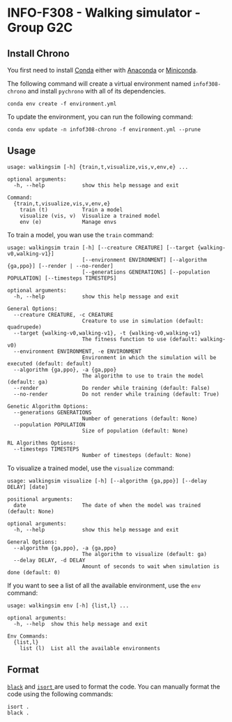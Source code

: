 # INFO-F308 - Walking simulator - Group G2C

## Install Chrono
 
You first need to install [Conda](https://docs.conda.io/en/main/index.html) either with [Anaconda](https://docs.anaconda.com/anaconda/install/index.html) or [Miniconda](https://docs.conda.io/en/main/miniconda.html).

The following command will create a virtual environment named `infof308-chrono` and install `pychrono` with all of its dependencies.

```shell
conda env create -f environment.yml
```

To update the environment, you can run the following command:

```shell
conda env update -n infof308-chrono -f environment.yml --prune
```

## Usage

```plaintext
usage: walkingsim [-h] {train,t,visualize,vis,v,env,e} ...

optional arguments:
  -h, --help            show this help message and exit

Command:
  {train,t,visualize,vis,v,env,e}
    train (t)           Train a model
    visualize (vis, v)  Visualize a trained model
    env (e)             Manage envs
```

To train a model, you wan use the `train` command:
```plaintext
usage: walkingsim train [-h] [--creature CREATURE] [--target {walking-v0,walking-v1}]
                        [--environment ENVIRONMENT] [--algorithm {ga,ppo}] [--render | --no-render]
                        [--generations GENERATIONS] [--population POPULATION] [--timesteps TIMESTEPS]

optional arguments:
  -h, --help            show this help message and exit

General Options:
  --creature CREATURE, -c CREATURE
                        Creature to use in simulation (default: quadrupede)
  --target {walking-v0,walking-v1}, -t {walking-v0,walking-v1}
                        The fitness function to use (default: walking-v0)
  --environment ENVIRONMENT, -e ENVIRONMENT
                        Environment in which the simulation will be executed (default: default)
  --algorithm {ga,ppo}, -a {ga,ppo}
                        The algorithm to use to train the model (default: ga)
  --render              Do render while training (default: False)
  --no-render           Do not render while training (default: True)

Genetic Algorithm Options:
  --generations GENERATIONS
                        Number of generations (default: None)
  --population POPULATION
                        Size of population (default: None)

RL Algorithms Options:
  --timesteps TIMESTEPS
                        Number of timesteps (default: None)
```

To visualize a trained model, use the `visualize` command:
```plaintext
usage: walkingsim visualize [-h] [--algorithm {ga,ppo}] [--delay DELAY] [date]

positional arguments:
  date                  The date of when the model was trained (default: None)

optional arguments:
  -h, --help            show this help message and exit

General Options:
  --algorithm {ga,ppo}, -a {ga,ppo}
                        The algorithm to visualize (default: ga)
  --delay DELAY, -d DELAY
                        Amount of seconds to wait when simulation is done (default: 0)
```

If you want to see a list of all the available environment, use the `env` command:
```plaintext
usage: walkingsim env [-h] {list,l} ...

optional arguments:
  -h, --help  show this help message and exit

Env Commands:
  {list,l}
    list (l)  List all the available environments
```

## Format

[`black`](https://github.com/psf/black) and [`isort` ](https://github.com/PyCQA/isort) are used to format the code. You can manually format the code using the following commands:
```
isort .
black .
```
